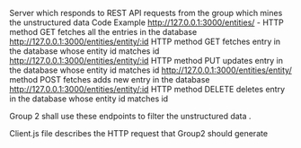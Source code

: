 Server which responds to REST API requests from the group which mines the unstructured data
Code Example
http://127.0.0.1:3000/entities/ - HTTP method GET fetches all the entries in the database
http://127.0.0.1:3000/entities/entity/:id  HTTP method GET fetches entry in the database whose entity id matches id
http://127.0.0.1:3000/entities/entity/:id  HTTP method PUT updates entry in the database whose entity id matches id
http://127.0.0.1:3000/entities/entity/ method POST fetches adds new entry in the database 
http://127.0.0.1:3000/entities/entity/:id  HTTP method DELETE deletes entry in the database whose entity id matches id


Group 2 shall use these endpoints to filter the unstructured data .

Client.js file describes the HTTP request that Group2 should generate


